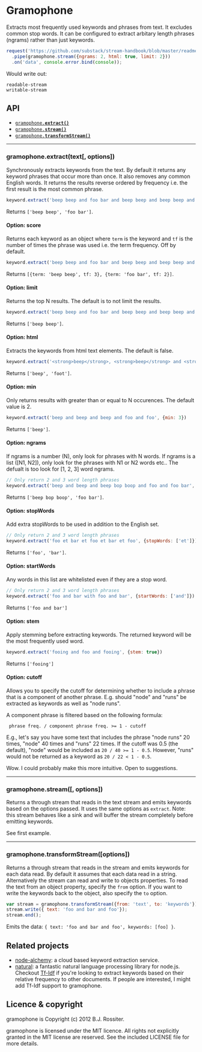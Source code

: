 Gramophone
==========

Extracts most frequently used keywords and phrases from text. It excludes
common stop words. It can be configured to extract arbitary length phrases
(ngrams) rather than just keywords.

```js
request('https://github.com/substack/stream-handbook/blob/master/readme.markdown')
  .pipe(gramophone.stream({ngrams: 2, html: true, limit: 2}))
  .on('data', console.error.bind(console));
```

Would write out:
```
readable-stream
writable-stream
```

API
---

  * <a href="#extract"><code>gramophone.<b>extract()</b></code></a>
  * <a href="#stream"><code>gramophone.<b>stream()</b></code></a>
  * <a href="#transformStream"><code>gramophone.<b>transformStream()</b></code></a>

--------------------------------------------------------
<a name="extract"></a>
### gramophone.extract(text[, options])

Synchronously extracts keywords from the text. By
default it returns any keyword phrases that occur more than once. It also
removes any common English words. It returns the results reverse ordered by
frequency i.e. the first result is the most common phrase.

```js
keyword.extract('beep beep and foo bar and beep beep and beep beep and foo bar')
```

Returns `['beep beep', 'foo bar']`.

#### Option: score

Returns each keyword as an object where `term` is the keyword and `tf` is the
number of times the phrase was used i.e. the term frequency. Off by default.

```js
keyword.extract('beep beep and foo bar and beep beep and beep beep and foo bar', {score: true})
```

Returns `[{term: 'beep beep', tf: 3}, {term: 'foo bar', tf: 2}]`.

#### Option: limit

Returns the top N results. The default is to not limit the results.

```js
keyword.extract('beep beep and foo bar and beep beep and beep beep and foo bar', {limit: 1})
```

Returns `['beep beep']`.

#### Option: html

Extracts the keywords from html text elements. The default is false.

```js
keyword.extract('<strong>beep</strong>, <strong>beep</strong> and <strong>foo</strong>', {html: true})
```

Returns `['beep', 'foot']`.

#### Option: min

Only returns results with greater than or equal to N occurences. The default value is 2.

```js
keyword.extract('beep and beep and beep and foo and foo', {min: 3})
```

Returns `['beep']`.

#### Option: ngrams

If ngrams is a number (N), only look for phrases with N words. If ngrams is
a list ([N1, N2]), only look for the phrases with N1 or N2 words etc.. The
defualt is too look for [1, 2, 3] word ngrams.

```js
// Only return 2 and 3 word length phrases
keyword.extract('beep and beep and beep bop boop and foo and foo bar', {ngrams: [2, 3]})
```

Returns `['beep bop boop', 'foo bar']`.

#### Option: stopWords

Add extra stopWords to be used in addition to the English set.

```js
// Only return 2 and 3 word length phrases
keyword.extract('foo et bar et foo et bar et foo', {stopWords: ['et']})
```

Returns `['foo', 'bar']`.

#### Option: startWords

Any words in this list are whitelisted even if they are a stop word.

```js
// Only return 2 and 3 word length phrases
keyword.extract('foo and bar with foo and bar', {startWords: ['and']})
```

Returns `['foo and bar']`

#### Option: stem

Apply stemming before extracting keywords. The returned keyword will be the
most frequently used word.

```js
keyword.extract('fooing and foo and fooing', {stem: true})
```

Returns `['fooing']`

#### Option: cutoff

Allows you to specify the cutoff for determining whether to include a phrase
that is a component of another phrase. E.g. should "node" and "runs" be
extracted as keywords as well as "node runs".

A component phrase is filtered based on the following formula:

` phrase freq. / component phrase freq. >= 1 - cutoff`

E.g., let's say you have some text that includes the phrase "node runs" 20 times,
"node" 40 times and "runs" 22 times. If the cutoff was 0.5 (the default),
"node" would be included as `20 / 40 >= 1 - 0.5`. However, "runs" would not
be returned as a keyword as `20 / 22 < 1 - 0.5`.

Wow. I could probably make this more intuitive. Open to suggestions.

--------------------------------------------------------
<a name="stream"></a>
### gramophone.stream([, options])

Returns a through stream that reads in the text stream and emits keywords
based on the options passed. It uses the same options as `extract`. Note: this
stream behaves like a sink and will buffer the stream completely before emitting
keywords.

See first example.

--------------------------------------------------------
<a name="transformStream"></a>
### gramophone.transformStream([options])

Returns a through stream that reads in the stream and emits keywords for each
data read. By default it assumes that each data read in a string. Alternatively
the stream can read and write to objects properties. To read
the text from an object property, specify the `from` option. If you want to
write the keywords back to the object, also specify the `to` option.

```js
var stream = gramophone.transformStream({from: 'text', to: 'keywords'});
stream.write({ text: 'foo and bar and foo'});
stream.end();
```

Emits the data: `{ text: 'foo and bar and foo', keywords: [foo] }`.

Related projects
----------------

  * [node-alchemy](https://github.com/framingeinstein/node-alchemy): 
    a cloud based keyword extraction service.
  * [natural](https://github.com/NaturalNode/natural): a fantastic natural
    language processing library for node.js. Checkout
    [Tf-Idf](https://github.com/NaturalNode/natural#tf-idf) if you're looking
    to extract keywords based on their relative frequency to other documents.
    If people are interested, I might add Tf-Idf support to gramophone.

Licence & copyright
-------------------

gramophone is Copyright (c) 2012 B.J. Rossiter.

gramophone is licensed under the MIT licence. All rights not explicitly granted in the MIT license are reserved. See the included LICENSE file for more details.
